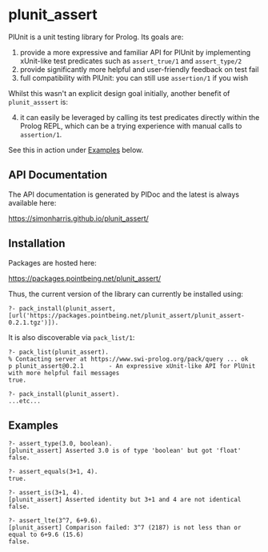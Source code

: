 # plunit_assert

PlUnit is a unit testing library for Prolog. Its goals are:


1. provide a more expressive and familiar API for PlUnit by implementing xUnit-like test predicates such as `assert_true/1` and `assert_type/2`
2. provide significantly more helpful and user-friendly feedback on test fail
3. full compatibility with PlUnit: you can still use  `assertion/1` if you wish

Whilst this wasn't an explicit design goal initially, another benefit of `plunit_asssert` is:

4. it can easily be leveraged by calling its test predicates directly within the Prolog REPL, which can be a trying experience with manual calls to `assertion/1`. 

See this in action under [Examples](#Examples) below.

## API Documentation

The API documentation is generated by PlDoc and the latest is always available here:

https://simonharris.github.io/plunit_assert/

## Installation

Packages are hosted here:

https://packages.pointbeing.net/plunit_assert/

Thus, the current version of the library can currently be installed using:

```
?- pack_install(plunit_assert, [url('https://packages.pointbeing.net/plunit_assert/plunit_assert-0.2.1.tgz')]).
```

It is also discoverable via `pack_list/1`:

```
?- pack_list(plunit_assert).
% Contacting server at https://www.swi-prolog.org/pack/query ... ok
p plunit_assert@0.2.1       - An expressive xUnit-like API for PlUnit with more helpful fail messages
true.

?- pack_install(plunit_assert).
...etc...

```

## Examples
```
?- assert_type(3.0, boolean).
[plunit_assert] Asserted 3.0 is of type 'boolean' but got 'float'
false.
```

```
?- assert_equals(3+1, 4).
true.

?- assert_is(3+1, 4).
[plunit_assert] Asserted identity but 3+1 and 4 are not identical
false.
```

```
?- assert_lte(3^7, 6+9.6).
[plunit_assert] Comparison failed: 3^7 (2187) is not less than or equal to 6+9.6 (15.6)
false.
```



